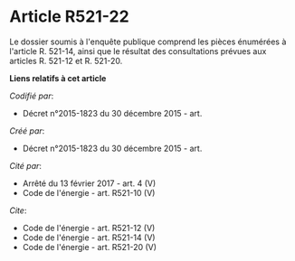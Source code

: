 # Article R521-22

Le dossier soumis à l'enquête publique comprend les pièces énumérées à l'article R. 521-14, ainsi que le résultat des
consultations prévues aux articles R. 521-12 et R. 521-20.

**Liens relatifs à cet article**

_Codifié par_:

  - Décret n°2015-1823 du 30 décembre 2015 - art.

_Créé par_:

  - Décret n°2015-1823 du 30 décembre 2015 - art.

_Cité par_:

  - Arrêté du 13 février 2017 - art. 4 (V)
  - Code de l'énergie - art. R521-10 (V)

_Cite_:

  - Code de l'énergie - art. R521-12 (V)
  - Code de l'énergie - art. R521-14 (V)
  - Code de l'énergie - art. R521-20 (V)
